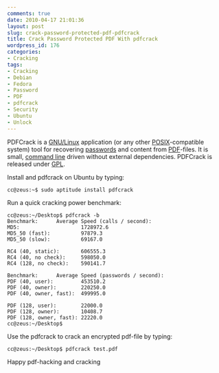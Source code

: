 ```yaml
---
comments: true
date: 2010-04-17 21:01:36
layout: post
slug: crack-password-protected-pdf-pdfcrack
title: Crack Password Protected PDF With pdfcrack
wordpress_id: 176
categories:
- Cracking
tags:
- Cracking
- Debian
- Fedora
- Password
- PDF
- pdfcrack
- Security
- Ubuntu
- Unlock
---
```



PDFCrack is a [GNU/Linux](http://en.wikipedia.org/wiki/Linux) application (or any other [POSIX](http://en.wikipedia.org/wiki/POSIX)-compatible system) tool for recovering [passwords](http://en.wikipedia.org/wiki/Password) and content from [PDF](http://en.wikipedia.org/wiki/Portable_Document_Format)-files. It is small, [command line](http://en.wikipedia.org/wiki/Command-line_interface) driven without external dependencies. PDFCrack is released under [GPL](http://www.gnu.org/copyleft/gpl.html).

Install and pdfcrack on Ubuntu by typing:

    
    cc@zeus:~$ sudo aptitude install pdfcrack
    


Run a quick cracking power benchmark:

    
    cc@zeus:~/Desktop$ pdfcrack -b
    Benchmark:      Average Speed (calls / second):
    MD5:                    1728972.6
    MD5_50 (fast):          97879.3
    MD5_50 (slow):          69167.0
    
    RC4 (40, static):       606555.3
    RC4 (40, no check):     598050.0
    RC4 (128, no check):    590141.7
    
    Benchmark:      Average Speed (passwords / second):
    PDF (40, user):         453510.2
    PDF (40, owner):        220250.0
    PDF (40, owner, fast):  499995.0
    
    PDF (128, user):        22000.0
    PDF (128, owner):       10408.7
    PDF (128, owner, fast): 22220.0
    cc@zeus:~/Desktop$
    


Use the pdfcrack to crack an encrypted pdf-file by typing:

    
    cc@zeus:~/Desktop$ pdfcrack test.pdf
    


Happy pdf-hacking and cracking
